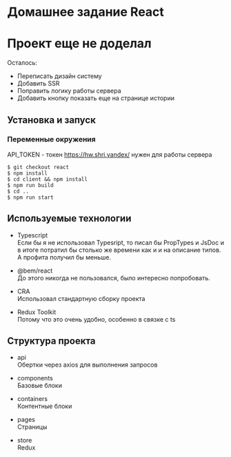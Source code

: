 # Домашнее задание React

# Проект еще не доделал

Осталось:

- Переписать дизайн систему
- Добавить SSR
- Поправить логику работы сервера
- Добавить кнопку показать еще на странице истории

## Установка и запуск

### Переменные окружения

API_TOKEN - токен https://hw.shri.yandex/ нужен для работы сервера<br>

```shell
$ git checkout react
$ npm install
$ cd client && npm install
$ npm run build
$ cd ..
$ npm run start
```

## Используемые технологии

- Typescript <br>
  Если бы я не использовал Typesript, то писал бы PropTypes и JsDoc и в итоге потратил бы столько же времени как и и на описание типов. А профита получил бы меньше.

- @bem/react <br>
  До этого никогда не пользовался, было интересно попробовать.

- CRA <br>
  Использовал стандартную сборку проекта

- Redux Toolkit <br>
  Потому что это очень удобно, особенно в связке с ts

## Структура проекта

- api <br>
  Обертки через axios для выполнения запросов

- components <br>
  Базовые блоки

- containers <br>
  Контентные блоки

- pages <br>
  Страницы

- store <br>
  Redux

